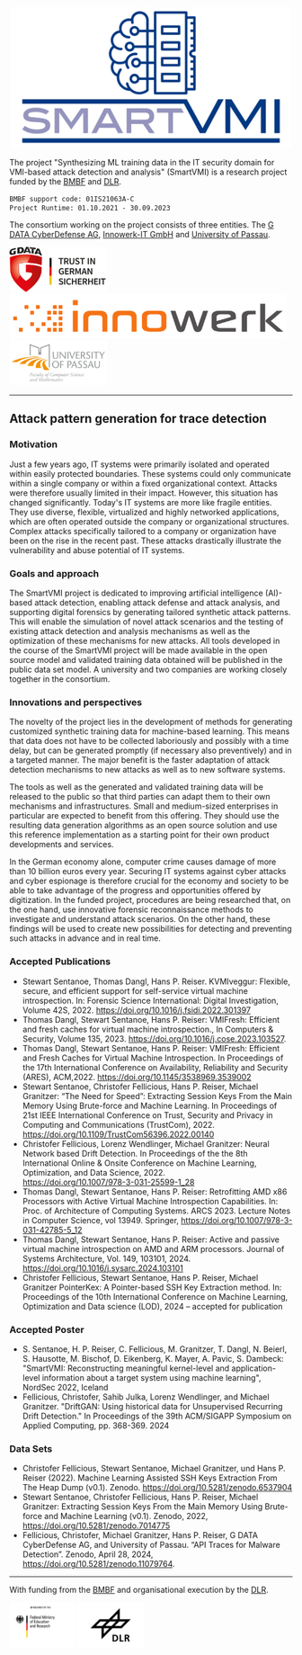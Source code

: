 <center><img src="assets/logos/smartvmi.svg" width="500"></center>

The project "Synthesizing ML training data in the IT security domain
for VMI-based attack detection and analysis" (SmartVMI) is a research project funded by the [BMBF](https://www.bmbf.de/) and [DLR](https://www.dlr.de/).

    BMBF support code: 01IS21063A-C
    Project Runtime: 01.10.2021 - 30.09.2023

The consortium working on the project consists of three entities. The [G DATA CyberDefense AG](https://www.gdata.de/), [Innowerk-IT GmbH](https://www.innowerk-it.de/) and [University of Passau](https://www.fim.uni-passau.de).


<a href="https://www.gdata.de/"><img src="assets/logos/gdata.jpg" height="80"></a>
<a href="https://www.innowerk-it.de/"><img src="assets/logos/innowerk.png" height="80"></a>
<a href="https://www.fim.uni-passau.de/"><img src="assets/logos/unipassau.png" height="80"></a>

___

## Attack pattern generation for trace detection

### Motivation
Just a few years ago, IT systems were primarily isolated and operated within easily protected boundaries. These systems could only communicate within a single company or within a fixed organizational context. Attacks were therefore usually limited in their impact. However, this situation has changed significantly. Today's IT systems are more like fragile entities. They use diverse, flexible, virtualized and highly networked applications, which are often operated outside the company or organizational structures. Complex attacks specifically tailored to a company or organization have been on the rise in the recent past. These attacks drastically illustrate the vulnerability and abuse potential of IT systems.

### Goals and approach
The SmartVMI project is dedicated to improving artificial intelligence (AI)-based attack detection, enabling attack defense and attack analysis, and supporting digital forensics by generating tailored synthetic attack patterns. This will enable the simulation of novel attack scenarios and the testing of existing attack detection and analysis mechanisms as well as the optimization of these mechanisms for new attacks. All tools developed in the course of the SmartVMI project will be made available in the open source model and validated training data obtained will be published in the public data set model. A university and two companies are working closely together in the consortium.

### Innovations and perspectives
The novelty of the project lies in the development of methods for generating customized synthetic training data for machine-based learning. This means that data does not have to be collected laboriously and possibly with a time delay, but can be generated promptly (if necessary also preventively) and in a targeted manner. The major benefit is the faster adaptation of attack detection mechanisms to new attacks as well as to new software systems. 

The tools as well as the generated and validated training data will be released to the public so that third parties can adapt them to their own mechanisms and infrastructures. Small and medium-sized enterprises in particular are expected to benefit from this offering. They should use the resulting data generation algorithms as an open source solution and use this reference implementation as a starting point for their own product developments and services.

In the German economy alone, computer crime causes damage of more than 10 billion euros every year. Securing IT systems against cyber attacks and cyber espionage is therefore crucial for the economy and society to be able to take advantage of the progress and opportunities offered by digitization. In the funded project, procedures are being researched that, on the one hand, use innovative forensic reconnaissance methods to investigate and understand attack scenarios. On the other hand, these findings will be used to create new possibilities for detecting and preventing such attacks in advance and in real time.

### Accepted Publications

* Stewart Sentanoe, Thomas Dangl, Hans P. Reiser. KVMIveggur: Flexible, secure, and efficient support for self-service virtual machine introspection. In: Forensic Science International: Digital Investigation, Volume 42S, 2022. https://doi.org/10.1016/j.fsidi.2022.301397 
* Thomas Dangl, Stewart Sentanoe, Hans P. Reiser: VMIFresh: Efficient and fresh caches for virtual machine introspection., In Computers & Security, Volume 135, 2023. https://doi.org/10.1016/j.cose.2023.103527.
* Thomas Dangl, Stewart Sentanoe, Hans P. Reiser: VMIFresh: Efficient and Fresh Caches for Virtual Machine Introspection. In Proceedings of the 17th International Conference on Availability, Reliability and Security (ARES), ACM,2022. https://doi.org/10.1145/3538969.3539002 
* Stewart Sentanoe, Christofer Fellicious, Hans P. Reiser, Michael Granitzer: “The Need for Speed”: Extracting Session Keys From the Main Memory Using Brute-force and Machine Learning. In Proceedings of 21st IEEE International Conference on Trust, Security and Privacy in Computing and Communications (TrustCom), 2022.	 https://doi.org/10.1109/TrustCom56396.2022.00140 
* Christofer Fellicious, Lorenz Wendlinger, Michael Granitzer: Neural Network based Drift Detection. In Proceedings of the the 8th International Online & Onsite Conference on Machine Learning, Optimization, and Data Science, 2022. <br>https://doi.org/10.1007/978-3-031-25599-1_28 
* Thomas Dangl, Stewart Sentanoe, Hans P. Reiser: Retrofitting AMD x86 Processors with Active Virtual Machine Introspection Capabilities. In: Proc. of Architecture of Computing Systems. ARCS 2023. Lecture Notes in Computer Science, vol 13949. Springer, https://doi.org/10.1007/978-3-031-42785-5_12 
* Thomas Dangl, Stewart Sentanoe, Hans P. Reiser: Active and passive virtual machine introspection on AMD and ARM processors. Journal of Systems Architecture, Vol. 149, 103101, 2024.	  https://doi.org/10.1016/j.sysarc.2024.103101 
* Christofer Fellicious, Stewart Sentanoe, Hans P. Reiser, Michael Granitzer PointerKex: A Pointer-based SSH Key Extraction method. In: Proceedings of the 10th International Conference on Machine Learning, Optimization and Data science (LOD), 2024 – accepted for publication 

### Accepted Poster

* S. Sentanoe, H. P. Reiser, C. Fellicious, M. Granitzer, T. Dangl, N. Beierl, S. Hausotte, M. Bischof, D. Eikenberg, K. Mayer, A. Pavic, S. Dambeck: "SmartVMI: Reconstructing meaningful kernel-level and application-level information about a target system using machine learning", NordSec 2022, Iceland
* Fellicious, Christofer, Sahib Julka, Lorenz Wendlinger, and Michael Granitzer. "DriftGAN: Using historical data for Unsupervised Recurring Drift Detection." In Proceedings of the 39th ACM/SIGAPP Symposium on Applied Computing, pp. 368-369. 2024

### Data Sets

* Christofer Fellicious, Stewart Sentanoe, Michael Granitzer, und Hans P. Reiser (2022). Machine Learning Assisted SSH Keys Extraction From The Heap Dump (v0.1). Zenodo. https://doi.org/10.5281/zenodo.6537904 
* Stewart Sentanoe, Christofer Fellicious, Hans P. Reiser, Michael Granitzer: Extracting Session Keys From the Main Memory Using Brute-force and Machine Learning (v0.1). Zenodo, 2022, https://doi.org/10.5281/zenodo.7014775 
* Fellicious, Christofer, Michael Granitzer, Hans P. Reiser, G DATA CyberDefense AG, and University of Passau. “API Traces for Malware Detection”. Zenodo, April 28, 2024, https://doi.org/10.5281/zenodo.11079764. 


___

With funding from the [BMBF](https://www.bmbf.de/) and organisational execution by the [DLR](https://www.dlr.de/).


<a href="https://www.bmbf.de/"><img src="assets/logos/bmbf.jpg" height="80"></a>
<a href="https://www.dlr.de/"><img src="assets/logos/dlr.jpg" height="80"></a>
